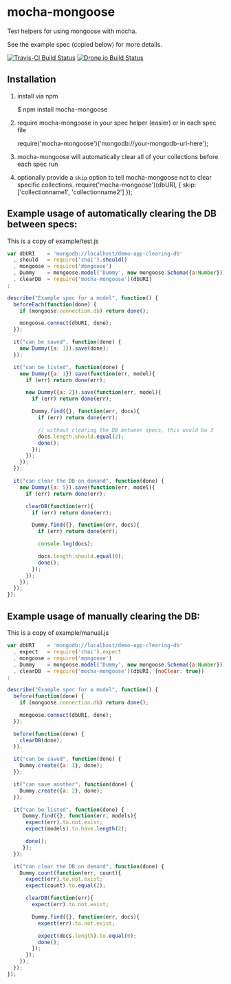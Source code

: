 mocha-mongoose
==============

Test helpers for using mongoose with mocha.

See the example spec (copied below) for more details.

[![Travis-CI Build Status](https://secure.travis-ci.org/elliotf/mocha-mongoose.png)](http://travis-ci.org/elliotf/mocha-mongoose)
[![Drone.io Build Status](https://drone.io/github.com/elliotf/mocha-mongoose/status.png)](https://drone.io/github.com/elliotf/mocha-mongoose/latest)

## Installation

1. install via npm

    $ npm install mocha-mongoose

1. require mocha-mongoose in your spec helper (easier) or in each spec file

    require('mocha-mongoose')('mongodb://your-mongodb-url-here');

1. mocha-mongoose will automatically clear all of your collections before each spec run
1. optionally provide a `skip` option to tell mocha-mongoose not to clear specific collections.
    require('mocha-mongoose')(dbURI, { skip: ['collectionname1', 'collectionname2'] });

## Example usage of automatically clearing the DB between specs:

This is a copy of example/test.js

```javascript
var dbURI    = 'mongodb://localhost/demo-app-clearing-db'
  , should   = require('chai').should()
  , mongoose = require('mongoose')
  , Dummy    = mongoose.model('Dummy', new mongoose.Schema({a:Number}))
  , clearDB  = require('mocha-mongoose')(dbURI)
;

describe("Example spec for a model", function() {
  beforeEach(function(done) {
    if (mongoose.connection.db) return done();

    mongoose.connect(dbURI, done);
  });

  it("can be saved", function(done) {
    new Dummy({a: 1}).save(done);
  });

  it("can be listed", function(done) {
    new Dummy({a: 1}).save(function(err, model){
      if (err) return done(err);

      new Dummy({a: 2}).save(function(err, model){
        if (err) return done(err);

        Dummy.find({}, function(err, docs){
          if (err) return done(err);

          // without clearing the DB between specs, this would be 3
          docs.length.should.equal(2);
          done();
        });
      });
    });
  });

  it("can clear the DB on demand", function(done) {
    new Dummy({a: 5}).save(function(err, model){
      if (err) return done(err);

      clearDB(function(err){
        if (err) return done(err);

        Dummy.find({}, function(err, docs){
          if (err) return done(err);

          console.log(docs);

          docs.length.should.equal(0);
          done();
        });
      });
    });
  });
});
```

## Example usage of manually clearing the DB:

This is a copy of example/manual.js

```javascript
var dbURI    = 'mongodb://localhost/demo-app-clearing-db'
  , expect   = require('chai').expect
  , mongoose = require('mongoose')
  , Dummy    = mongoose.model('Dummy', new mongoose.Schema({a:Number}))
  , clearDB  = require('mocha-mongoose')(dbURI, {noClear: true})
;

describe("Example spec for a model", function() {
  before(function(done) {
    if (mongoose.connection.db) return done();

    mongoose.connect(dbURI, done);
  });

  before(function(done) {
    clearDB(done);
  });

  it("can be saved", function(done) {
    Dummy.create({a: 1}, done);
  });

  it("can save another", function(done) {
    Dummy.create({a: 2}, done);
  });

  it("can be listed", function(done) {
     Dummy.find({}, function(err, models){
      expect(err).to.not.exist;
      expect(models).to.have.length(2);

      done();
     });
  });

  it("can clear the DB on demand", function(done) {
    Dummy.count(function(err, count){
      expect(err).to.not.exist;
      expect(count).to.equal(2);

      clearDB(function(err){
        expect(err).to.not.exist;

        Dummy.find({}, function(err, docs){
          expect(err).to.not.exist;

          expect(docs.length).to.equal(0);
          done();
        });
      });
    });
  });
});
```
